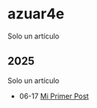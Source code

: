 # azuar4e

Solo un artículo

## 2025

Solo un artículo

- 06-17 [Mi Primer Post](https://azuar4e.github.io/es/posts/583bc6c/ "2025-06-17 12:30:24")
